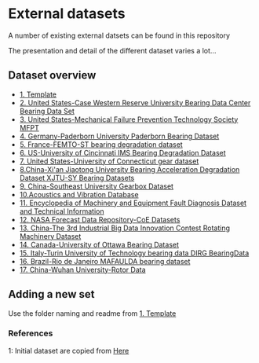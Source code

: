 # External datasets
A number of existing external datsets can be found in this repository

The presentation and detail of the different dataset varies a lot...

## Dataset overview
- [1. Template](1_template)
- [2. United States-Case Western Reserve University Bearing Data Center Bearing Data Set](2_cwru)
- [3. United States-Mechanical Failure Prevention Technology Society MFPT](3_mfpt)
- [4. Germany-Paderborn University Paderborn Bearing Dataset](4_paderborn)
- [5. France-FEMTO-ST bearing degradation dataset](5_femto) 
- [6. US-University of Cincinnati IMS Bearing Degradation Dataset](6_ims)
- [7. United States-University of Connecticut gear dataset](7_connecticut)
- [8.China-Xi'an Jiaotong University Bearing Acceleration Degradation Dataset XJTU-SY Bearing Datasets](8_xjtu_sy)
- [9. China-Southeast University Gearbox Dataset](9_seu)
- [10.Acoustics and Vibration Database](10_aavd)
- [11. Encyclopedia of Machinery and Equipment Fault Diagnosis Dataset and Technical Information](11_emefd)
- [12. NASA Forecast Data Repository-CoE Datasets](12_coe) 
- [13. China-The 3rd Industrial Big Data Innovation Contest Rotating Machinery Dataset](13_ibdic)
- [14. Canada-University of Ottawa Bearing Dataset](14_Ottawa)
- [15. Italy-Turin University of Technology bearing data DIRG BearingData](15_dirg)
- [16. Brazil-Rio de Janeiro MAFAULDA bearing dataset](16_mafaulda)  
- [17. China-Wuhan University-Rotor Data](17_wuhan)

## Adding a new set

Use the folder naming and readme from [1. Template](1_template)


### References
1: Initial dataset are copied from [Here](https://github.com/hustcxl/Rotating-machine-fault-data-set)